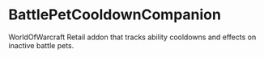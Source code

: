 # BattlePetCooldownCompanion
WorldOfWarcraft Retail addon that tracks ability cooldowns and effects on inactive battle pets.
